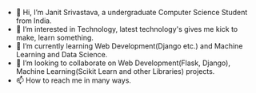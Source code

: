 - 👋 Hi, I’m Janit Srivastava, a undergraduate Computer Science Student from India.
- 👀 I’m interested in Technology, latest technology's gives me kick to make, learn something.
- 🌱 I’m currently learning Web Development(Django etc.) and Machine Learning and Data Science.
- 💞️ I’m looking to collaborate on Web Development(Flask, Django), Machine Learning(Scikit Learn and other Libraries) projects.
- 📫 How to reach me in many ways.

<!---
thejanit/thejanit is a ✨ special ✨ repository because its `README.md` (this file) appears on your GitHub profile.
You can click the Preview link to take a look at your changes.
--->
